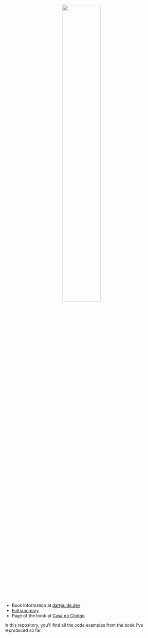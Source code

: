 <p align="center" width="100%">
    <img width="50%" src="https://cdn.shopify.com/s/files/1/0155/7645/products/p_319fe74c-d444-43f0-8ea0-05f85622519c_large.jpg">
</p>



- Book information at [dartguide.dev](http://dartguide.dev)
- [Full summary](https://dartguide.dev/table-of-contents/)
- Page of the book at [Casa do Código](https://www.casadocodigo.com.br/products/livro-dart)

In this repository, you'll find all the code examples from the book I've reproduced so far.